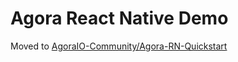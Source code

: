 # Agora React Native Demo

Moved to [AgoraIO-Community/Agora-RN-Quickstart](https://github.com/AgoraIO-Community/Agora-RN-Quickstart)
